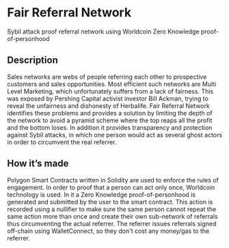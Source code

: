 # Fair Referral Network
Sybil attack proof referral network using Worldcoin Zero Knowledge proof-of-personhood

## Description
Sales networks are webs of people referring each other to prospective customers and sales opportunities. Most efficient such networks are Multi Level Marketing, which unfortunately suffers from a lack of fairness. This was exposed by Pershing Capital activist investor Bill Ackman, trying to reveal the unfairness and dishonesty of Herbalife. Fair Referral Network identifies these problems and provides a solution by limiting the depth of the network to avoid a pyramid scheme where the top reaps all the profit and the bottom loses. In addition it provides transparency and protection against Sybil attacks, in which one person would act as several ghost actors in order to circumvent the real referrer. 

## How it’s made
Polygon Smart Contracts written in Solidity are used to enforce the rules of engagement. In order to proof that a person can act only once, Worldcoin technology is used. In it a Zero Knowledge proof-of-personhood is generated and submitted by the user to the smart contract. This action is recorded using a nullifier to make sure the same person cannot repeat the same action more than once and create their own sub-network of referrals thus circumventing the actual referrer. The referrer issues referrals signed off-chain using WalletConnect, so they don't cost any money/gas to the referrer.